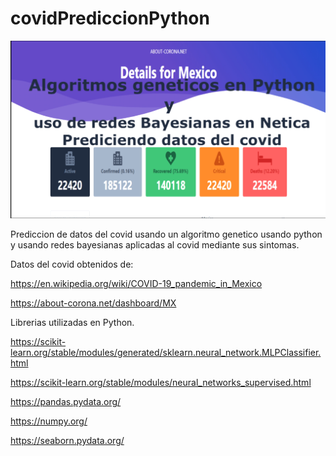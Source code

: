 # covidPrediccionPython

![alt text](https://github.com/Joshua117/covidPrediccionPython/blob/master/Screenshot_2.png)

Prediccion de datos del covid usando un algoritmo genetico usando python y usando redes bayesianas aplicadas al covid mediante sus sintomas.

Datos del covid obtenidos de:

https://en.wikipedia.org/wiki/COVID-19_pandemic_in_Mexico

https://about-corona.net/dashboard/MX


Librerias utilizadas en Python.

https://scikit-learn.org/stable/modules/generated/sklearn.neural_network.MLPClassifier.html

https://scikit-learn.org/stable/modules/neural_networks_supervised.html

https://pandas.pydata.org/

https://numpy.org/

https://seaborn.pydata.org/

